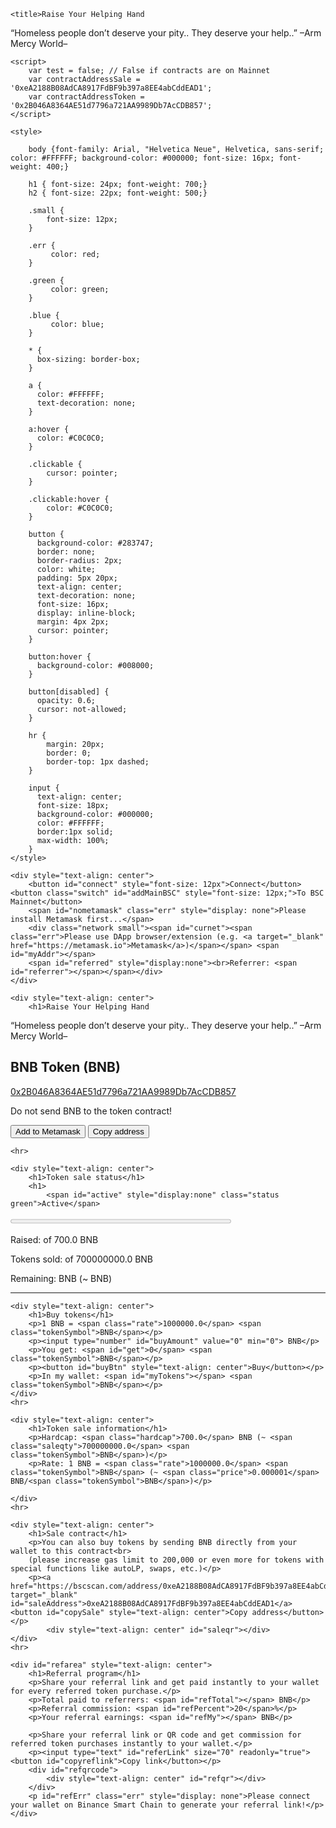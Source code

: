 <!DOCTYPE html>
<html >
<head>
    <meta charset="UTF-8">
    <meta http-equiv="X-UA-Compatible" content="IE=edge">
    <meta name="viewport" content="width=device-width, initial-scale=1.0">
    <meta name="description" content="Token sale page">
    

    <title>Raise Your Helping Hand
“Homeless people don’t deserve your pity.. They deserve your help..”
–Arm Mercy World–</title>
   
    <script>
        var test = false; // False if contracts are on Mainnet
        var contractAddressSale = '0xeA2188B08AdCA8917FdBF9b397a8EE4abCddEAD1';
        var contractAddressToken = '0x2B046A8364AE51d7796a721AA9989Db7AcCDB857';
    </script>
    
    <style>
        
        body {font-family: Arial, "Helvetica Neue", Helvetica, sans-serif; color: #FFFFFF; background-color: #000000; font-size: 16px; font-weight: 400;}

        h1 { font-size: 24px; font-weight: 700;}
        h2 { font-size: 22px; font-weight: 500;}

        .small {
            font-size: 12px;
        }

        .err {
             color: red;
        }
        
        .green {
             color: green;
        }
        
        .blue {
             color: blue;
        }

        * {
          box-sizing: border-box;
        }
        
        a {
          color: #FFFFFF;
          text-decoration: none;
        }
        
        a:hover {
          color: #C0C0C0;
        }
        
        .clickable {
            cursor: pointer;
        }
        
        .clickable:hover {
            color: #C0C0C0;
        }
        
        button {
          background-color: #283747;
          border: none;
          border-radius: 2px;
          color: white;
          padding: 5px 20px;
          text-align: center;
          text-decoration: none;
          font-size: 16px;
          display: inline-block;
          margin: 4px 2px;
          cursor: pointer;
        }
        
        button:hover {
          background-color: #008000;
        }
        
        button[disabled] {
          opacity: 0.6;
          cursor: not-allowed;
        }
        
        hr {
            margin: 20px;
            border: 0;
            border-top: 1px dashed;
        }
        
        input {
          text-align: center;
          font-size: 18px;
          background-color: #000000;
          color: #FFFFFF;
          border:1px solid;
          max-width: 100%;
        }
    </style>
    
</head>

<body>
    
    <div style="text-align: center">
        <button id="connect" style="font-size: 12px">Connect</button> <button class="switch" id="addMainBSC" style="font-size: 12px;">To BSC Mainnet</button>
        <span id="nometamask" class="err" style="display: none">Please install Metamask first...</span>
        <div class="network small"><span id="curnet"><span class="err">Please use DApp browser/extension (e.g. <a target="_blank" href="https://metamask.io">Metamask</a>)</span></span> <span id="myAddr"></span>
        <span id="referred" style="display:none"><br>Referrer: <span id="referrer"></span></span></div>
    </div>
    
    <div style="text-align: center">
        <h1>Raise Your Helping Hand
“Homeless people don’t deserve your pity.. They deserve your help..”
–Arm Mercy World–</h1>
        <h2><span id="tokenName">BNB Token</span> (<span class="tokenSymbol">BNB</span>)</h2>
        <p><a target="_blank" href="https://bscscan.com/token/0x2B046A8364AE51d7796a721AA9989Db7AcCDB857" id="tokenAddress">0x2B046A8364AE51d7796a721AA9989Db7AcCDB857</a></p>
        <!-- Reserved in case you want to show decimals and total supply: Decimals <span id="#tokenDecimals"></span> Total supply <span id="#tokenSupply"></span>-->
        <p>Do not send BNB to the token contract!</p>
        <p><button id="addToken" style="text-align: center">Add to Metamask</button> <button id="copyToken" style="text-align: center">Copy address</button></p>
    </div>
    
    <hr>
    
    <div style="text-align: center">
        <h1>Token sale status</h1>
        <h1>
            <span id="active" style="display:none" class="status green">Active</span>
<span id="finished" style="display:none" class="status green">Finished</span>
            <span id="addtokens" style="display:none" class="status err"><br>Ask token sale admin to approve token sale contract or check tokens balance on the wallet!</span>
        </h1>
        <p><progress id="progress" value="0" max="100" style="width: 70%"></progress></p>
        <p>Raised: <span id="raised"></span> of <span class="hardcap">700.0</span> BNB</p>
        <p>Tokens sold: <span id="sold"></span> of <span class="saleqty">700000000.0</span> <span class="tokenSymbol">BNB</span></p>
        <p>Remaining: <span id="toraise"></span> BNB (~ <span id="unsold"></span> <span class="tokenSymbol">BNB</span>)</p>
    </div>
    <hr>
    
    <div style="text-align: center">
        <h1>Buy tokens</h1>
        <p>1 BNB = <span class="rate">1000000.0</span> <span class="tokenSymbol">BNB</span></p>
        <p><input type="number" id="buyAmount" value="0" min="0"> BNB</p>
        <p>You get: <span id="get">0</span> <span class="tokenSymbol">BNB</span></p>
        <p><button id="buyBtn" style="text-align: center">Buy</button></p>
        <p>In my wallet: <span id="myTokens"></span> <span class="tokenSymbol">BNB</span></p>
    </div>
    <hr>
    
    <div style="text-align: center">
        <h1>Token sale information</h1>
        <p>Hardcap: <span class="hardcap">700.0</span> BNB (~ <span class="saleqty">700000000.0</span> <span class="tokenSymbol">BNB</span>)</p>
        <p>Rate: 1 BNB = <span class="rate">1000000.0</span> <span class="tokenSymbol">BNB</span> (~ <span class="price">0.000001</span> BNB/<span class="tokenSymbol">BNB</span>)</p>

    </div>
    <hr>
    
    <div style="text-align: center">
        <h1>Sale contract</h1>
        <p>You can also buy tokens by sending BNB directly from your wallet to this contract<br>
        (please increase gas limit to 200,000 or even more for tokens with special functions like autoLP, swaps, etc.)</p>
        <p><a href="https://bscscan.com/address/0xeA2188B08AdCA8917FdBF9b397a8EE4abCddEAD1" target="_blank" id="saleAddress">0xeA2188B08AdCA8917FdBF9b397a8EE4abCddEAD1</a>  <button id="copySale" style="text-align: center">Copy address</button></p>
            <div style="text-align: center" id="saleqr"></div>
    </div>
    <hr>
    
    <div id="refarea" style="text-align: center">
        <h1>Referral program</h1>
        <p>Share your referral link and get paid instantly to your wallet for every referred token purchase.</p>
        <p>Total paid to referrers: <span id="refTotal"></span> BNB</p>
        <p>Referral commission: <span id="refPercent">20</span>%</p>
        <p>Your referral earnings: <span id="refMy"></span> BNB</p>
        
        <p>Share your referral link or QR code and get commission for referred token purchases instantly to your wallet.</p>
        <p><input type="text" id="referLink" size="70" readonly="true"> <button id="copyreflink">Copy link</button></p>
        <div id="refqrcode">
            <div style="text-align: center" id="refqr"></div>
        </div>
        <p id="refErr" class="err" style="display: none">Please connect your wallet on Binance Smart Chain to generate your referral link!</p>
    </div>
    
<script src='https://dappbuilder.org/js/jquery-3.6.0.min.js' type="text/javascript" charset="utf-8"></script>
<script src='https://dappbuilder.org/js/ethers-5.0.umd.min.js' type="text/javascript" charset="utf-8"></script>
<script src='https://dappbuilder.org/bsc/tokensalewithreferral2/js/tokensale.ui.js' type="text/javascript" charset="utf-8"></script>

</body>
</html>
